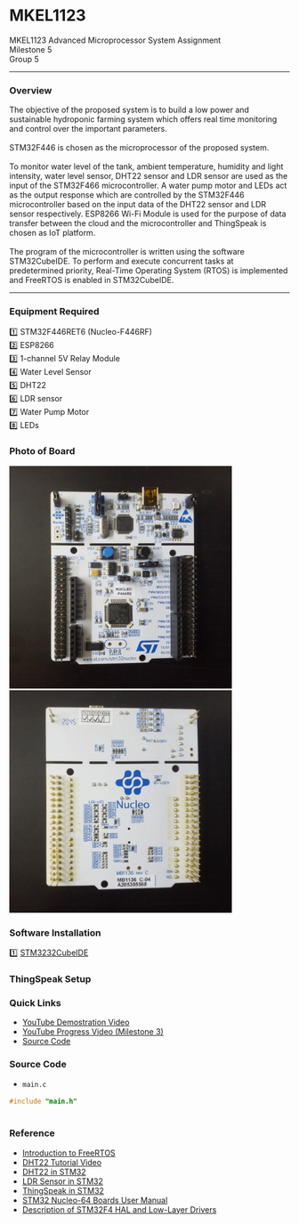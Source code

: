 # MKEL1123
MKEL1123 Advanced Microprocessor System Assignment 
<br>
Milestone 5
<br>
Group 5

---
### **Overview**
The objective of the proposed system is to build a low power and sustainable hydroponic farming system which offers real time monitoring and control over the important parameters. <br> <br>
STM32F446 is chosen as the microprocessor of the proposed system.  <br> <br>
To monitor water level of the tank, ambient temperature, humidity and light intensity, water level sensor, DHT22 sensor and LDR sensor are used as the input of the STM32F466 microcontroller. A water pump motor and LEDs act as the output response which are controlled by the STM32F446 microcontroller based on the input data of the DHT22 sensor and LDR sensor respectively. ESP8266 Wi-Fi Module is used for the purpose of data transfer between the cloud and the microcontroller and ThingSpeak is chosen as IoT platform. <br> <br>
The program of the microcontroller is written using the software STM32CubeIDE. To perform and execute concurrent tasks at predetermined priority, Real-Time Operating System (RTOS) is implemented and FreeRTOS is enabled in STM32CubeIDE. 

---
### **Equipment Required**
:one: STM32F446RET6 (Nucleo-F446RF) <br>
:two: ESP8266 <br>
:three: 1-channel 5V Relay Module <br>
:four: Water Level Sensor <br>
:five: DHT22 <br>
:six: LDR sensor <br>
:seven: Water Pump Motor <br>
:eight: LEDs <br>

### **Photo of Board**
<img src="https://github.com/meitung/MKEL1123/blob/main/milestone1/Photo%20of%20Board/Front%20of%20Board.jpg" height="400px" width="400px" >
<img src="https://github.com/meitung/MKEL1123/blob/main/milestone1/Photo%20of%20Board/Back%20of%20Board.jpg" height="400px" width="400px" >

### **Software Installation**
:one: [STM3232CubeIDE](https://www.st.com/en/development-tools/stm32cubeide.html)

### ThingSpeak Setup

### **Quick Links**
- [YouTube Demostration Video](https://youtu.be/L6ZIIia__Tc)
- [YouTube Progress Video (Milestone 3)](https://youtu.be/ZYLQebmYB-s)
- [Source Code](https://github.com/meitung/MKEL1123/tree/main/milestone5/testingThingspeak/Core)

### Source Code
* `main.c`
```C
#include "main.h"



```
### Reference
- [Introduction to FreeRTOS](https://controllerstech.com/introduction-to-free-rtos-in-stm32/)
- [DHT22 Tutorial Video](https://www.youtube.com/watch?v=zuvvzTh4d4E&ab_channel=NizarMohideen-MicroPeta)
- [DHT22 in STM32](https://www.micropeta.com/video48)
- [LDR Sensor in STM32](https://deepbluembedded.com/stm32-light-sensor-ldr-interfacing-ambient-light-sensor-project/)
- [ThingSpeak in STM32](https://controllerstech.com/data-logger-using-stm32-and-esp8266)
- [STM32 Nucleo-64 Boards User Manual](https://drive.google.com/file/d/1GAqdJ5bWztGX7JlX7BPyD6pmOoSrM1mf/view?usp=sharing)
- [Description of STM32F4 HAL and Low-Layer Drivers](https://drive.google.com/file/d/1y4wEi0xtDwZTLbO_yoIVwKH5LEFnJ6sZ/view?usp=sharing)
